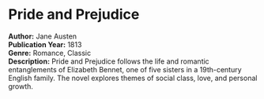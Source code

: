 # Pride and Prejudice

**Author:** Jane Austen  
**Publication Year:** 1813  
**Genre:** Romance, Classic  
**Description:** Pride and Prejudice follows the life and romantic entanglements of Elizabeth Bennet, one of five sisters in a 19th-century English family. The novel explores themes of social class, love, and personal growth.